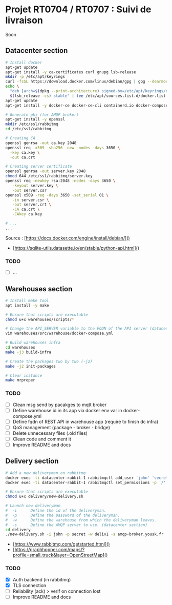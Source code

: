 # Projet RT0704 / RT0707 : Suivi de livraison

Soon

## Datacenter section

```bash
# Install docker
apt-get update
apt-get install -y ca-certificates curl gnupg lsb-release
mkdir -p /etc/apt/keyrings
curl -fsSL https://download.docker.com/linux/debian/gpg | gpg --dearmor -o /etc/apt/keyrings/docker.gpg
echo \
  "deb [arch=$(dpkg --print-architecture) signed-by=/etc/apt/keyrings/docker.gpg] https://download.docker.com/linux/debian \
  $(lsb_release -cs) stable" | tee /etc/apt/sources.list.d/docker.list > /dev/null
apt-get update
apt-get install -y docker-ce docker-ce-cli containerd.io docker-compose-plugin
```

```bash
# Generate pki (for AMQP broker)
apt-get install -y openssl
mkdir /etc/ssl/rabbitmq
cd /etc/ssl/rabbitmq

# Creating CA
openssl genrsa -out ca.key 2048
openssl req -x509 -sha256 -new -nodes -days 3650 \
  -key ca.key \
  -out ca.crt

# Creating server certificate
openssl genrsa -out server.key 2048
chmod 644 /etc/ssl/rabbitmq/server.key
openssl req -newkey rsa:2048 -nodes -days 3650 \
   -keyout server.key \
   -out server.csr
openssl x509 -req -days 3650 -set_serial 01 \
   -in server.csr \
   -out server.crt \
   -CA ca.crt \
   -CAkey ca.key
```

```bash
# ...
...
```

Source : [https://docs.docker.com/engine/install/debian/]()

- [https://sqlite-utils.datasette.io/en/stable/python-api.html]()

### TODO

- [ ] ...

## Warehouses section

```bash
# Install make tool
apt install -y make

# Ensure that scripts are executable
chmod u+x warehouses/scripts/*

# Change the API_SERVER variable to the FQDN of the API server (datacenter section)
vim warehouses/src/warehouse/docker-compose.yml

# Build warehouses infra
cd warehouses
make -j3 build-infra

# Create the packages two by two (-j2)
make -j2 init-packages

# Clear instance
make mrproper
```

### TODO

- [ ] Clean msg send by pacakges to mqtt broker
- [ ] Define warehouse id in its app via docker env var in docker-compose.yml
- [ ] Define fqdn of REST API in warehouse app (require to finish dc infra)
- [ ] QoS management (package - broker - bridge)
- [ ] Delete unnecessary files (.old files)
- [ ] Clean code and comment it
- [ ] Improve README and docs

## Delivery section

```bash
# Add a new deliveryman on rabbitmq
docker exec -ti datacenter-rabbit-1 rabbitmqctl add_user 'john' 'secret'
docker exec -ti datacenter-rabbit-1 rabbitmqctl set_permissions -p '/' 'john' '' '^(amq\.gen.*|amq\.default)$' ''

# Ensure that scripts are executable
chmod u+x delivery/new-delivery.sh

# Launch new deliveryman
#  -i      Define the id of the deliveryman.
#  -p      Define the password of the deliveryman.
#  -w      Define the warehouse from which the deliveryman leaves.
#  -s      Define the AMQP server to use. (datacenter section)
cd delivery
./new-delivery.sh -i john -p secret -w deliv1 -s amqp-broker.yousk.fr
```

- [https://www.rabbitmq.com/getstarted.html]()
- [https://graphhopper.com/maps/?profile=small_truck&layer=OpenStreetMap]()

### TODO

- [x] Auth backend (in rabbitmq)
- [x] TLS connection
- [ ] Reliability (ack) > verif on connection lost
- [ ] Improve README and docs
